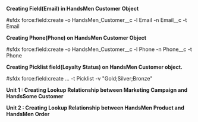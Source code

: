 **Creating Field(Email) in HandsMen Customer** **Object**

#sfdx force:field:create -o HandsMen_Customer__c -l Email -n Email__c -t Email

**Creating Phone(Phone) on HandsMen Customer Object**

#sfdx force:field:create -o HandsMen_Customer__c -l Phone -n Phone__c -t Phone
 
**Creating Picklist field(Loyalty Status) on HandsMen Customer object.**

#sfdx force:field:create ... -t Picklist -v "Gold;Silver;Bronze"

**Unit 1 : Creating Lookup Relationship between Marketing Campaign and HandsSome Customer**

**Unit 2 : Creating Lookup Relationship between HandsMen Product and HandsMen Order**

